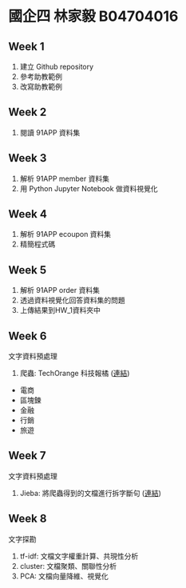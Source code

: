 # 國企四 林家毅 B04704016

## Week 1
1. 建立 Github repository
2. 參考助教範例
3. 改寫助教範例

## Week 2
1. 閱讀 91APP 資料集

## Week 3
1. 解析 91APP member 資料集
2. 用 Python Jupyter Notebook 做資料視覺化

## Week 4
1. 解析 91APP ecoupon 資料集
2. 精簡程式碼

## Week 5
1. 解析 91APP order 資料集
2. 透過資料視覺化回答資料集的問題
3. 上傳結果到HW_1資料夾中

## Week 6
文字資料預處理
1. 爬蟲: TechOrange 科技報橘 ([連結](https://github.com/ChiaYi-LIN/1072-CSX4001-B04704016/tree/master/HW4~6/crawler))
  * 電商
  * 區塊鍊
  * 金融
  * 行銷
  * 旅遊

## Week 7
文字資料預處理
1. Jieba: 將爬蟲得到的文檔進行拆字斷句 ([連結](https://github.com/ChiaYi-LIN/1072-CSX4001-B04704016/tree/master/HW4~6/dictionary))

## Week 8
文字探勘
1. tf-idf: 文檔文字權重計算、共現性分析
2. cluster: 文檔聚類、關聯性分析
3. PCA: 文檔向量降維、視覺化
